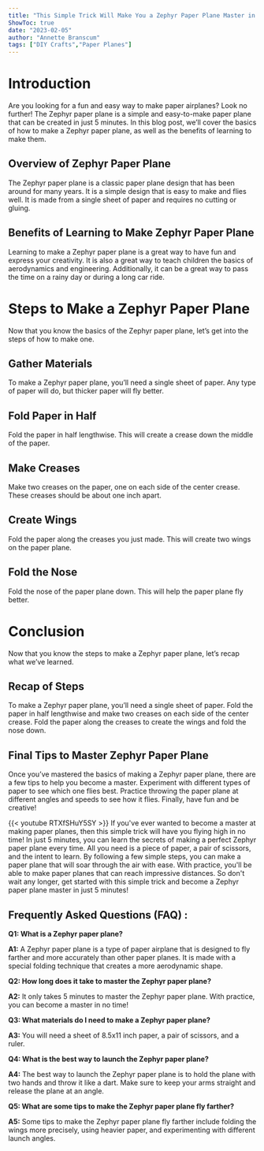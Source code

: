 ```yaml
---
title: "This Simple Trick Will Make You a Zephyr Paper Plane Master in Just 5 Minutes!"
ShowToc: true 
date: "2023-02-05"
author: "Annette Branscum" 
tags: ["DIY Crafts","Paper Planes"]
---
```

# Introduction
Are you looking for a fun and easy way to make paper airplanes? Look no further! The Zephyr paper plane is a simple and easy-to-make paper plane that can be created in just 5 minutes. In this blog post, we’ll cover the basics of how to make a Zephyr paper plane, as well as the benefits of learning to make them. 

## Overview of Zephyr Paper Plane
The Zephyr paper plane is a classic paper plane design that has been around for many years. It is a simple design that is easy to make and flies well. It is made from a single sheet of paper and requires no cutting or gluing. 

## Benefits of Learning to Make Zephyr Paper Plane
Learning to make a Zephyr paper plane is a great way to have fun and express your creativity. It is also a great way to teach children the basics of aerodynamics and engineering. Additionally, it can be a great way to pass the time on a rainy day or during a long car ride. 

# Steps to Make a Zephyr Paper Plane
Now that you know the basics of the Zephyr paper plane, let’s get into the steps of how to make one. 

## Gather Materials
To make a Zephyr paper plane, you’ll need a single sheet of paper. Any type of paper will do, but thicker paper will fly better. 

## Fold Paper in Half
Fold the paper in half lengthwise. This will create a crease down the middle of the paper. 

## Make Creases
Make two creases on the paper, one on each side of the center crease. These creases should be about one inch apart. 

## Create Wings
Fold the paper along the creases you just made. This will create two wings on the paper plane. 

## Fold the Nose
Fold the nose of the paper plane down. This will help the paper plane fly better. 

# Conclusion
Now that you know the steps to make a Zephyr paper plane, let’s recap what we’ve learned. 

## Recap of Steps
To make a Zephyr paper plane, you’ll need a single sheet of paper. Fold the paper in half lengthwise and make two creases on each side of the center crease. Fold the paper along the creases to create the wings and fold the nose down. 

## Final Tips to Master Zephyr Paper Plane
Once you’ve mastered the basics of making a Zephyr paper plane, there are a few tips to help you become a master. Experiment with different types of paper to see which one flies best. Practice throwing the paper plane at different angles and speeds to see how it flies. Finally, have fun and be creative!

{{< youtube RTXfSHuY5SY >}} 
If you've ever wanted to become a master at making paper planes, then this simple trick will have you flying high in no time! In just 5 minutes, you can learn the secrets of making a perfect Zephyr paper plane every time. All you need is a piece of paper, a pair of scissors, and the intent to learn. By following a few simple steps, you can make a paper plane that will soar through the air with ease. With practice, you'll be able to make paper planes that can reach impressive distances. So don't wait any longer, get started with this simple trick and become a Zephyr paper plane master in just 5 minutes!

## Frequently Asked Questions (FAQ) :
**Q1: What is a Zephyr paper plane?**

**A1:** A Zephyr paper plane is a type of paper airplane that is designed to fly farther and more accurately than other paper planes. It is made with a special folding technique that creates a more aerodynamic shape.

**Q2: How long does it take to master the Zephyr paper plane?**

**A2:** It only takes 5 minutes to master the Zephyr paper plane. With practice, you can become a master in no time!

**Q3: What materials do I need to make a Zephyr paper plane?**

**A3:** You will need a sheet of 8.5x11 inch paper, a pair of scissors, and a ruler. 

**Q4: What is the best way to launch the Zephyr paper plane?**

**A4:** The best way to launch the Zephyr paper plane is to hold the plane with two hands and throw it like a dart. Make sure to keep your arms straight and release the plane at an angle.

**Q5: What are some tips to make the Zephyr paper plane fly farther?**

**A5:** Some tips to make the Zephyr paper plane fly farther include folding the wings more precisely, using heavier paper, and experimenting with different launch angles.






